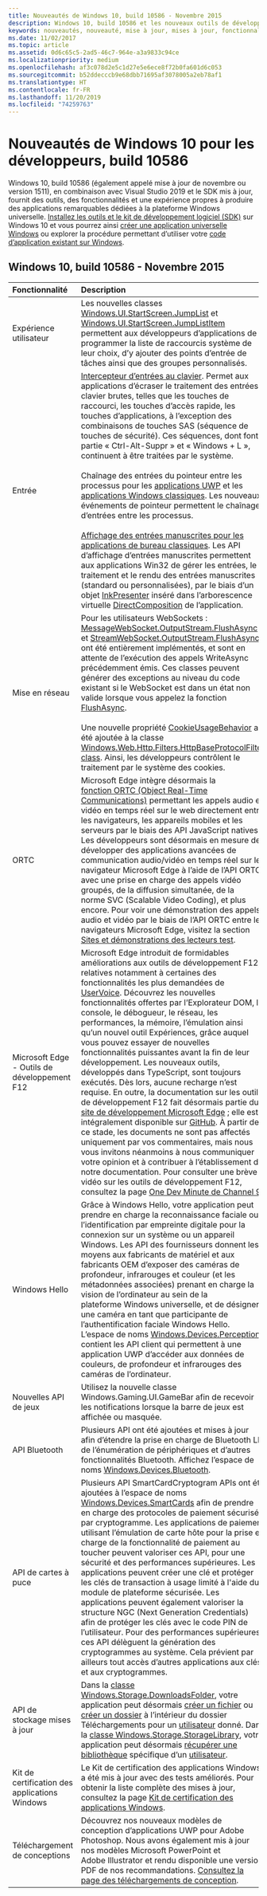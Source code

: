 ```yaml
---
title: Nouveautés de Windows 10, build 10586 - Novembre 2015
description: Windows 10, build 10586 et les nouveaux outils de développement offrent les outils, fonctionnalités et expériences optimisés par la nouvelle plateforme Windows universelle.
keywords: nouveautés, nouveauté, mise à jour, mises à jour, fonctionnalités, nouveau, Windows 10, 1511, novembre, 10586
ms.date: 11/02/2017
ms.topic: article
ms.assetid: 0d6c65c5-2ad5-46c7-964e-a3a9833c94ce
ms.localizationpriority: medium
ms.openlocfilehash: af3c078d2e5c1d27e5e6ece8f72b0fa601d6c053
ms.sourcegitcommit: b52ddecccb9e68dbb71695af3078005a2eb78af1
ms.translationtype: HT
ms.contentlocale: fr-FR
ms.lasthandoff: 11/20/2019
ms.locfileid: "74259763"
---
```

# <a name="whats-new-in-windows-10-for-developers-build-10586"></a>Nouveautés de Windows 10 pour les développeurs, build 10586

Windows 10, build 10586 (également appelé mise à jour de novembre ou version 1511), en combinaison avec Visual Studio 2019 et le SDK mis à jour, fournit des outils, des fonctionnalités et une expérience propres à produire des applications remarquables dédiées à la plateforme Windows universelle. [Installez les outils et le kit de développement logiciel (SDK)](https://developer.microsoft.com/windows/downloads#_blank) sur Windows 10 et vous pourrez ainsi [créer une application universelle Windows](../get-started/create-uwp-apps.md) ou explorer la procédure permettant d’utiliser votre [code d’application existant sur Windows](../porting/index.md).

## <a name="windows-10-build-10586---november-2015"></a>Windows 10, build 10586 - Novembre 2015

Fonctionnalité | Description
 :---- | :----
 Expérience utilisateur | Les nouvelles classes [Windows.UI.StartScreen.JumpList](https://docs.microsoft.com/uwp/api/windows.ui.startscreen) et [Windows.UI.StartScreen.JumpListItem](https://docs.microsoft.com/uwp/api/windows.ui.startscreen) permettent aux développeurs d’applications de programmer la liste de raccourcis système de leur choix, d’y ajouter des points d’entrée de tâches ainsi que des groupes personnalisés.
 Entrée | [Intercepteur d’entrées au clavier](https://docs.microsoft.com/uwp/api/windows.ui.input.keyboarddeliveryinterceptor). Permet aux applications d’écraser le traitement des entrées clavier brutes, telles que les touches de raccourci, les touches d’accès rapide, les touches d’applications, à l’exception des combinaisons de touches SAS (séquence de touches de sécurité). Ces séquences, dont font partie « Ctrl-Alt-Suppr » et « Windows + L », continuent à être traitées par le système. <br /><br />Chaînage des entrées du pointeur entre les processus pour les [applications UWP](https://docs.microsoft.com/uwp/api/windows.ui.core.corewindow) et les [applications Windows classiques](https://docs.microsoft.com/previous-versions/windows/desktop/inputmsg/messages). Les nouveaux événements de pointeur permettent le chaînage d’entrées entre les processus. <br /><br />[Affichage des entrées manuscrites pour les applications de bureau classiques](https://docs.microsoft.com/previous-versions/windows/desktop/input_ink/ink-presenter). Les API d’affichage d’entrées manuscrites permettent aux applications Win32 de gérer les entrées, le traitement et le rendu des entrées manuscrites (standard ou personnalisées), par le biais d’un objet [InkPresenter](https://docs.microsoft.com/uwp/api/Windows.UI.Input.Inking.InkPresenter) inséré dans l’arborescence virtuelle [DirectComposition](https://docs.microsoft.com/windows/desktop/directcomp/directcomposition-portal) de l’application.
Mise en réseau | Pour les utilisateurs WebSockets : [MessageWebSocket.OutputStream.FlushAsync](https://docs.microsoft.com/uwp/api/windows.storage.streams.datawriter.flushasync) et [StreamWebSocket.OutputStream.FlushAsync](https://docs.microsoft.com/uwp/api/windows.storage.streams.datawriter.flushasync) ont été entièrement implémentés, et sont en attente de l’exécution des appels WriteAsync précédemment émis. Ces classes peuvent générer des exceptions au niveau du code existant si le WebSocket est dans un état non valide lorsque vous appelez la fonction [FlushAsync](https://docs.microsoft.com/uwp/api/windows.storage.streams.datawriter.flushasync). <br /><br />Une nouvelle propriété [CookieUsageBehavior](https://docs.microsoft.com/uwp/api/windows.web.http.filters.httpbaseprotocolfilter) a été ajoutée à la classe [Windows.Web.Http.Filters.HttpBaseProtocolFilter class](https://docs.microsoft.com/uwp/api/windows.web.http.filters.httpbaseprotocolfilter). Ainsi, les développeurs contrôlent le traitement par le système des cookies.
ORTC | Microsoft Edge intègre désormais la [fonction ORTC (Object Real-Time Communications)](https://docs.microsoft.com/previous-versions//mt433097(v=vs.85)) permettant les appels audio et vidéo en temps réel sur le web directement entre les navigateurs, les appareils mobiles et les serveurs par le biais des API JavaScript natives. Les développeurs sont désormais en mesure de développer des applications avancées de communication audio/vidéo en temps réel sur le navigateur Microsoft Edge à l’aide de l’API ORTC, avec une prise en charge des appels vidéo groupés, de la diffusion simultanée, de la norme SVC (Scalable Video Coding), et plus encore. Pour voir une démonstration des appels audio et vidéo par le biais de l’API ORTC entre les navigateurs Microsoft Edge, visitez la section [Sites et démonstrations des lecteurs test](https://developer.microsoft.com/microsoft-edge/testdrive/demos/ortcdemo).
Microsoft Edge - Outils de développement F12 | Microsoft Edge introduit de formidables améliorations aux outils de développement F12, relatives notamment à certaines des fonctionnalités les plus demandées de [UserVoice](https://wpdev.uservoice.com/forums/257854-microsoft-edge-developer). Découvrez les nouvelles fonctionnalités offertes par l’Explorateur DOM, la console, le débogueur, le réseau, les performances, la mémoire, l’émulation ainsi qu’un nouvel outil Expériences, grâce auquel vous pouvez essayer de nouvelles fonctionnalités puissantes avant la fin de leur développement. Les nouveaux outils, développés dans TypeScript, sont toujours exécutés. Dès lors, aucune recharge n’est requise. En outre, la documentation sur les outils de développement F12 fait désormais partie du [site de développement Microsoft Edge](https://developer.microsoft.com/microsoft-edge) ; elle est intégralement disponible sur [GitHub](https://github.com/MicrosoftEdge/MicrosoftEdge-Documentation). À partir de ce stade, les documents ne sont pas affectés uniquement par vos commentaires, mais nous vous invitons néanmoins à nous communiquer votre opinion et à contribuer à l’établissement de notre documentation. Pour consulter une brève vidéo sur les outils de développement F12, consultez la page [One Dev Minute de Channel 9](https://channel9.msdn.com/Blogs/One-Dev-Minute/Microsoft-Edge-F12-tools).
Windows Hello | Grâce à Windows Hello, votre application peut prendre en charge la reconnaissance faciale ou l’identification par empreinte digitale pour la connexion sur un système ou un appareil Windows. Les API des fournisseurs donnent les moyens aux fabricants de matériel et aux fabricants OEM d’exposer des caméras de profondeur, infrarouges et couleur (et les métadonnées associées) prenant en charge la vision de l’ordinateur au sein de la plateforme Windows universelle, et de désigner une caméra en tant que participante de l’authentification faciale Windows Hello. L’espace de noms [Windows.Devices.Perception](https://docs.microsoft.com/uwp/api/windows.devices.perception) contient les API client qui permettent à une application UWP d’accéder aux données de couleurs, de profondeur et infrarouges des caméras de l’ordinateur.
Nouvelles API de jeux | Utilisez la nouvelle classe Windows.Gaming.UI.GameBar afin de recevoir les notifications lorsque la barre de jeux est affichée ou masquée.
API Bluetooth | Plusieurs API ont été ajoutées et mises à jour afin d’étendre la prise en charge de Bluetooth LE, de l’énumération de périphériques et d’autres fonctionnalités Bluetooth. Affichez l’espace de noms [Windows.Devices.Bluetooth](https://docs.microsoft.com/uwp/api/windows.devices.bluetooth).
API de cartes à puce | Plusieurs API SmartCardCryptogram APIs ont été ajoutées à l’espace de noms [Windows.Devices.SmartCards](https://docs.microsoft.com/uwp/api/windows.devices.smartcards) afin de prendre en charge des protocoles de paiement sécurisés par cryptogramme. Les applications de paiement utilisant l’émulation de carte hôte pour la prise en charge de la fonctionnalité de paiement au toucher peuvent valoriser ces API, pour une sécurité et des performances supérieures. Les applications peuvent créer une clé et protéger les clés de transaction à usage limité à l'aide du module de plateforme sécurisée. Les applications peuvent également valoriser la structure NGC (Next Generation Credentials) afin de protéger les clés avec le code PIN de l’utilisateur. Pour des performances supérieures, ces API délèguent la génération des cryptogrammes au système. Cela prévient par ailleurs tout accès d’autres applications aux clés et aux cryptogrammes.
API de stockage mises à jour | Dans la [classe Windows.Storage.DownloadsFolder](https://docs.microsoft.com/uwp/api/windows.storage.downloadsfolder), votre application peut désormais [créer un fichier](https://docs.microsoft.com/uwp/api/windows.storage.downloadsfolder.createfileforuserasync) ou [créer un dossier](https://docs.microsoft.com/uwp/api/windows.storage.downloadsfolder.createfolderforuserasync) à l’intérieur du dossier Téléchargements pour un [utilisateur](https://docs.microsoft.com/uwp/api/windows.system.user) donné. Dans la [classe Windows.Storage.StorageLibrary](https://docs.microsoft.com/uwp/api/windows.storage.storagelibrary), votre application peut désormais [récupérer une bibliothèque](https://docs.microsoft.com/uwp/api/windows.storage.storagelibrary.getlibraryforuserasync) spécifique d’un [utilisateur](https://docs.microsoft.com/uwp/api/windows.system.user).
Kit de certification des applications Windows | Le Kit de certification des applications Windows a été mis à jour avec des tests améliorés. Pour obtenir la liste complète des mises à jour, consultez la page [Kit de certification des applications Windows](https://developer.microsoft.com/windows/develop/app-certification-kit).
Téléchargement de conceptions | Découvrez nos nouveaux modèles de conception d’applications UWP pour Adobe Photoshop. Nous avons également mis à jour nos modèles Microsoft PowerPoint et Adobe Illustrator et rendu disponible une version PDF de nos recommandations. [Consultez la page des téléchargements de conception](https://docs.microsoft.com/windows/uwp/design/downloads/index).